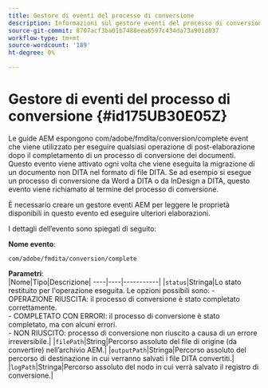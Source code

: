 ```yaml
---
title: Gestore di eventi del processo di conversione
description: Informazioni sul gestore eventi del processo di conversione
source-git-commit: 8707acf3ba01b7488eea6597c434da73a901d037
workflow-type: tm+mt
source-wordcount: '189'
ht-degree: 0%

---
```



# Gestore di eventi del processo di conversione {#id175UB30E05Z}

Le guide AEM espongono com/adobe/fmdita/conversion/complete event che viene utilizzato per eseguire qualsiasi operazione di post-elaborazione dopo il completamento di un processo di conversione dei documenti. Questo evento viene attivato ogni volta che viene eseguita la migrazione di un documento non DITA nel formato di file DITA. Se ad esempio si esegue un processo di conversione da Word a DITA o da InDesign a DITA, questo evento viene richiamato al termine del processo di conversione.

È necessario creare un gestore eventi AEM per leggere le proprietà disponibili in questo evento ed eseguire ulteriori elaborazioni.

I dettagli dell’evento sono spiegati di seguito:

**Nome evento**:

```HTTP
com/adobe/fmdita/conversion/complete 
```

**Parametri**:\
|Nome|Tipo|Descrizione| ----|----|-----------| |`status`|Stringa|Lo stato restituito per l&#39;operazione eseguita. Le opzioni possibili sono: - OPERAZIONE RIUSCITA: il processo di conversione è stato completato correttamente. <br> - COMPLETATO CON ERRORI: il processo di conversione è stato completato, ma con alcuni errori. <br>- NON RIUSCITO: processo di conversione non riuscito a causa di un errore irreversibile.| |`filePath`|String|Percorso assoluto del file di origine \(da convertire\) nell’archivio AEM.| |`outputPath`|Stringa|Percorso assoluto del percorso di destinazione in cui verranno salvati i file DITA convertiti.| |`logPath`|Stringa|Percorso assoluto del nodo in cui verrà salvato il registro di conversione.|

